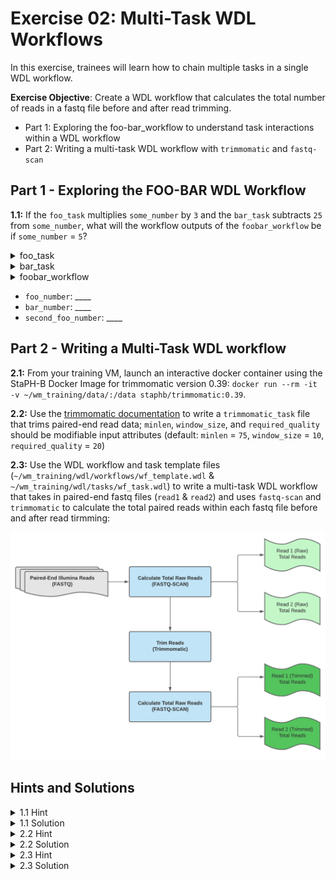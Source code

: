 # Exercise 02: Multi-Task WDL Workflows

In this exercise, trainees will learn how to chain multiple tasks in a single WDL workflow. 

**Exercise Objective**: Create a WDL workflow that calculates the total number of reads in a fastq file before and after read trimming. 
- Part 1: Exploring the foo-bar_workflow to understand task interactions within a WDL workflow
- Part 2: Writing a multi-task WDL workflow with `trimmomatic` and `fastq-scan`

## Part 1 - Exploring the FOO-BAR WDL Workflow
**1.1:** If the `foo_task` multiplies `some_number` by `3` and the `bar_task` subtracts `25` from `some_number`, what will the workflow outputs of the `foobar_workflow` be if `some_number` = `5`?
<details>
  <summary> foo_task
  </summary><br />
  
```
task foo_task {
  meta {
    # task metadata
    description: "Foo task file: multiply some number by 3"
  }
  input {
    # task inputs
    Int some_number
    String docker = "quay.io/theiagen/utility:1.2"
    Int cpu = 2
    Int memory = 2
  }
  command <<<
    # code block executed 
    let "foo_number = ~{some_number} * 3"
    echo $foo_number | tee FOO_NUMBER
  >>>
  output {
    # task outputs
    Int foo_number = read_string("FOO_NUMBER")
  }
  runtime {
    # runtime environment
    docker: "~{docker}"
    memory: "~{memory} GB"
    cpu: cpu
    disks: "local-disk 50 SSD"
    preemptible: 0
  }
}
```

</details>
  
<details>
  <summary> bar_task
  </summary><br />
  
```
task bar_task {
  meta {
    # task metadata
    description: "Bar task file: subtract 25 from some number"
  }
  input {
    # task inputs
    Int some_number
    String docker = "quay.io/theiagen/utility:1.2"
    Int cpu = 2
    Int memory = 2
  }
  command <<<
    # code block executed 
    let "bar_number = ~{some_number} - 25"
    echo $bar_number | tee BAR_NUMBER
  >>>
  output {
    # task outputs
    Int bar_number = read_string("BAR_NUMBER")
  }
  runtime {
    # runtime environment
    docker: "~{docker}"
    memory: "~{memory} GB"
    cpu: cpu
    disks: "local-disk 50 SSD"
    preemptible: 0
  }
}
```

</details>
  
</details>
  
<details>
  <summary> foobar_workflow
  </summary><br />
  
```
workflow foobar_workflow {
  input {
    # workflow inputs
    Int some_number
  }
  # tasks and/or subworkflows to execute
  call foo.foo_task {
    input:
      some_number = some_number
  }
  call bar.bar_task {
    input:
      some_number = foo_task.foo_number
  }
  call foo.foo_task as second_foo_task {
    input:
      some_number = bar_task.bar_number
  }
  output {
    # workflow outputs (output columns in Terra data tables)
    Int foo_number = foo_task.foo_number
    Int bar_number = bar_task.bar_number
    Int second_foo_number = second_foo_task.foo_number
  }
}
```

</details>

- `foo_number`: ____
- `bar_number`: ____
- `second_foo_number`: ____


## Part 2 - Writing a Multi-Task WDL workflow
**2.1:** From your training VM, launch an interactive docker container using the StaPH-B Docker Image for trimmomatic version 0.39: `docker run --rm -it -v ~/wm_training/data/:/data staphb/trimmomatic:0.39`.

**2.2:** Use the [trimmomatic documentation](http://www.usadellab.org/cms/?page=trimmomatic) to write a `trimmomatic_task` file that trims paired-end read data; `minlen`, `window_size`, and `required_quality` should be modifiable input attributes (default: `minlen` = `75`, `window_size` = `10`, `required_quality` = `20`)

**2.3:** Use the WDL workflow and task template files (`~/wm_training/wdl/workflows/wf_template.wdl` & `~/wm_training/wdl/tasks/wf_task.wdl`) to write a multi-task WDL workflow that takes in paired-end fastq files (`read1` & `read2`) and uses `fastq-scan` and `trimmomatic` to calculate the total paired reads within each fastq file before and after read tirmming:

<p align="center">
  <img src="../images/scan-n-trim_workflow.png" width="800" class="center">
</p>

## Hints and Solutions
<details>
 <summary> 1.1 Hint
 </summary><br />
 
 Examine the `foobar_workflow` to see how the `some_number` input attribute of each workflow gets set, e.g.

  ```
   call foo.foo_task as second_foo_task {
    input:
      some_number = bar_task.bar_number
  }
  ```
  
  How might this impact the final workflow output?
</details>

<details>
 <summary> 1.1 Solution 
 </summary><br />   
  
 Use the `miniwdl run` command to execute the `foobar` WDL workflow hosted in this repository to find out:<br />

   `$ miniwdl run ~/wm_training/wdl/workflows/wf_foobar.wdl some_number=5`
  
If `some_number` = `5`:
 - `foo_number` = `5 * 3` = `15`
 - `bar_number` = `15 - 25` = `-10`
 - `second_foo_number`: = `-10 * 3` = `-30`

  
  ```
workflow foobar_workflow {
  input {
    # workflow inputs
    Int some_number = 5
  }
  # tasks and/or subworkflows to execute
  call foo.foo_task {
    input:
      some_number = some_number # some_number = 5
  }
  call bar.bar_task {
    input:
      some_number = foo_task.foo_number # foo_task.foo_number = 5 * 3 = 15
  }
  call foo.foo_task as second_foo_task {
    input:
      some_number = bar_task.bar_number # bar_task.bar_number = 15 - 25 = -10
  }
  output {
    # workflow outputs (output columns in Terra data tables)
    Int foo_number = foo_task.foo_number # foo_task.foo_number = 5 * 3 = 15
    Int bar_number = bar_task.bar_number # bar_task.bar_number = 15 - 25 = -10
    Int second_foo_number = second_foo_task.foo_number # bar_task.bar_number = -10 * 3 = -30
  }
}
  ```
  
</details>

<details>
 <summary> 2.2 Hint
 </summary><br />
 
Examine how this problem is addressed in other Theiagen GitHub repositories: 
  - [Public Health Bacterial Genomics](https://github.com/theiagen/public_health_bacterial_genomics/blob/main/tasks/quality_control/task_trimmomatic.wdl#L3)
  - [Public Health Viral Genomics](https://github.com/theiagen/public_health_viral_genomics/blob/main/tasks/task_read_clean.wdl#L157)

</details>

<details>
  <summary> 2.2 Solution 
   </summary><br />

Check the following files in the [`solutions` branch](https://github.com/theiagen/wm_training/tree/solutions) of this repository:
  - [`wm_training/wdl/tasks/task_trimmomatic.wdl`](https://github.com/theiagen/wm_training/blob/solutions/wdl/tasks/task_trimmomatic.wdl)
  
  
  
</details>

<details>
 <summary> 2.3 Hint
 </summary><br />
 
The `fastq_scan_task` will need to be called twice in this workflow. Examine the `foobar_workflow` to identify how a workflow can be called multiple times while avoiding any `task` namespace conflicts.

```
workflow foobar_workflow {
  input {
    # workflow inputs
    Int some_number
  }
  # tasks and/or subworkflows to execute
  call foo.foo_task {
    input:
      some_number = some_number
  }
  call bar.bar_task {
    input:
      some_number = foo_task.foo_number
  }
  call foo.foo_task as second_foo_task {
    input:
      some_number = bar_task.bar_number
  }
  output {
    # workflow outputs (output columns in Terra data tables)
    Int foo_number = foo_task.foo_number
    Int bar_number = bar_task.bar_number
    Int second_foo_number = second_foo_task.foo_number
  }
}
```

With these input attributes, how can we construct a `command` block to execute the appropriate `fastq-scan` command? What information needs to be defined in the `runtime` block?

</details>

<details>
  <summary> 2.3 Solution 
  </summary><br />
  
Check the following files in the [`solutions` branch](https://github.com/theiagen/wm_training/tree/solutions) of this repository: 
  - [`wm_training/blob/solutions/wdl/workflows/wf_scan_n_trim`](https://github.com/theiagen/wm_training/blob/solutions/wdl/workflows/wf_scan_n_trim.wdl)
  
</details>
